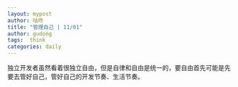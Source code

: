 ```yaml
---
layout: mypost
author: 咕咚
title: "管理自己 | 11/01"
author: gudong
tags:  think
categories: daily
---
```


独立开发者虽然看着很独立自由，但是自律和自由是统一的，要自由首先可能是先要去管好自己，管好自己的开发节奏、生活节奏。
